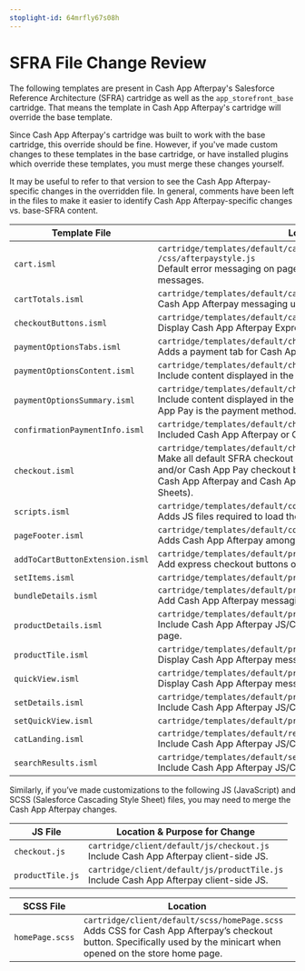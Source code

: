 ```yaml
---
stoplight-id: 64mrfly67s08h
---
```


# SFRA File Change Review

The following templates are present in Cash App Afterpay's Salesforce Reference Architecture (SFRA) cartridge as well as the `app_storefront_base` cartridge. That means the template in Cash App Afterpay's cartridge will override the base template. 

Since Cash App Afterpay's cartridge was built to work with the base cartridge, this override should be fine. However, if you've made custom changes to these templates in the base cartridge, or have installed plugins which override these templates, you must merge these changes yourself. 

It may be useful to refer to that version to see the Cash App Afterpay-specific changes in the overridden file. In general, comments have been left in the files to make it easier to identify Cash App Afterpay-specific changes vs. base-SFRA content.

| Template File                 | Location & Purpose for Change       |
|-------------------------------|-----------------------------------------------------------|
| `cart.isml`                     | `cartridge/templates/default/cart/cart.ismlIncludes /js/afterpay.js` and `/css/afterpaystyle.js`<br/>Default error messaging on page will also display Cash App Afterpay-specific error messages.     |
| `cartTotals.isml`               | `cartridge/templates/default/cart/cartTotals.ismlDisplay` <br/>Cash App Afterpay messaging under cart totals on the cart page.         |
| `checkoutButtons.isml`          | `cartridge/templates/default/cart/checkoutButtons.isml` <br/>Display Cash App Afterpay Express Checkout Button on the cart page.             |
| `paymentOptionsTabs.isml`      | `cartridge/templates/default/checkout/billing/paymentOptions/paymentOptionsTabs.isml` <br/>Adds a payment tab for Cash App Afterpay and/or Cash App Pay    |
| `paymentOptionsContent.isml`    | `cartridge/templates/default/checkout/billing/paymentOptions/paymentOptionsContent.isml` <br/>Include content displayed in the Cash App Afterpay and/or Cash App Pay payment tab.   |
| `paymentOptionsSummary.isml`    | `cartridge/templates/default/checkout/billing/paymentOptions/paymentOptionsSummary.isml`<br/>Include content displayed in the payment summary when Cash App Afterpay and/or Cash App Pay is the payment method.  |
| `confirmationPaymentInfo.isml`  | `cartridge/templates/default/checkout/confirmation/confirmationPaymentInfo.isml` <br/>Included Cash App Afterpay or Cash App Pay in the payment confirmation.    |
| `checkout.isml`                 | `cartridge/templates/default/checkout/checkout.isml`<br/>Make all default SFRA checkout buttons hideable with CSS. Add the Cash App Afterpay and/or Cash App Pay checkout button. Add Cash App Afterpay Checkout Widget. Include Cash App Afterpay and Cash App Pay client-side JS (JavaScript) and CSS (Cascading Style Sheets). |
| `scripts.isml`| `cartridge/templates/default/common/scripts.isml`<br/>Adds JS files required to load the Cash App Afterpay assets.    |
| `pageFooter.isml`               | `cartridge/templates/default/components/pageFooter.isml`<br/> Adds Cash App Afterpay among the accepted payment methods in the footer.          |
| `addToCartButtonExtension.isml` | `cartridge/templates/default/product/components/addToCartButtonExtension.isml` <br/>Add express checkout buttons on the PDP page.      |
| `setItems.isml`                 | `cartridge/templates/default/product/components/setItems.isml`   |
| `bundleDetails.isml`            | `cartridge/templates/default/product/bundleDetails.isml`<br/> Add Cash App Afterpay messaging for bundles. Include Afterpay JS / CSS.          |
| `productDetails.isml`           | `cartridge/templates/default/product/productDetails.isml`<br/> Include Cash App Afterpay JS/CSS. Display Cash App Afterpay messaging on product details page.|
| `productTile.isml`              | `cartridge/templates/default/product/productTile.isml`<br/> Display Cash App Afterpay messaging on product tile.        |
| `quickView.isml`                | `cartridge/templates/default/product/quickView.isml`<br/> Display Cash App Afterpay messaging on quick view.           |
| `setDetails.isml`               | `cartridge/templates/default/product/setDetails.isml`<br/> Include Cash App Afterpay JS/CSS.   |
| `setQuickView.isml`             | `cartridge/templates/default/product/setQuickView.isml`                                                                                                 |
| `catLanding.isml`               | `cartridge/templates/default/rendering/category/catLanding.isml`<br/> Include Cash App Afterpay JS/CSS.    |
| `searchResults.isml`            | `cartridge/templates/default/search/searchResults.isml`<br/> Include Cash App Afterpay JS/CSS.   |

Similarly, if you’ve made customizations to the following JS (JavaScript) and SCSS (Salesforce Cascading Style Sheet) files, you may need to merge the Cash App Afterpay changes.

| JS File        | Location & Purpose for Change                                               |
|----------------|-----------------------------------------------------------------------------|
| `checkout.js`    | `cartridge/client/default/js/checkout.js` <br/>Include Cash App Afterpay client-side JS.    |
| `productTile.js` | `cartridge/client/default/js/productTile.js` <br/>Include Cash App Afterpay client-side JS. |


| SCSS File     | Location      |
|---------------|----|
| `homePage.scss` | `cartridge/client/default/scss/homePage.scss` <br/> Adds CSS for Cash App Afterpay’s checkout button. Specifically used by the minicart when opened on the store home page. |
